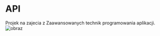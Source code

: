 # API
Projek na zajecia z Zaawansowanych technik programowania aplikacji.
![obraz](https://user-images.githubusercontent.com/48625686/158007759-ba051d22-69c7-4490-a929-023e11c7c5b6.png)
